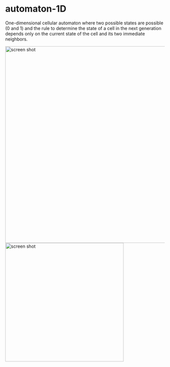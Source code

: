 # automaton-1D
One-dimensional cellular automaton where two possible states are possible (0 and 1) and the rule to determine the state of a cell in the next generation depends only on the current state of the cell and its two immediate neighbors.

<img width="620" alt="screen shot " src="https://user-images.githubusercontent.com/32381448/31049976-09167416-a5f4-11e7-94dc-1bbc9cb732a3.png">
<img width="374" alt="screen shot " src="https://user-images.githubusercontent.com/32381448/31049977-091eaf8c-a5f4-11e7-85cb-ae5291c2c9ec.png">

